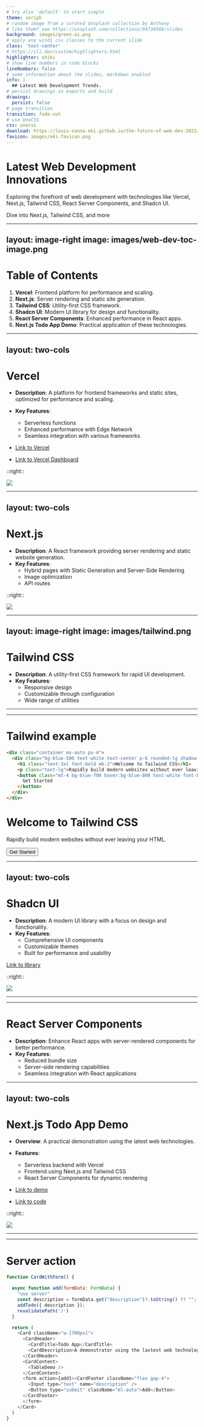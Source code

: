 ```yaml
---
# try also 'default' to start simple
theme: seriph
# random image from a curated Unsplash collection by Anthony
# like them? see https://unsplash.com/collections/94734566/slidev
background: images/green-ai.png
# apply any windi css classes to the current slide
class: 'text-center'
# https://sli.dev/custom/highlighters.html
highlighter: shiki
# show line numbers in code blocks
lineNumbers: false
# some information about the slides, markdown enabled
info: |
  ## Latest Web Development Trends.
# persist drawings in exports and build
drawings:
  persist: false
# page transition
transition: fade-out
# use UnoCSS
css: unocss
download: https://louis-sanna-eki.github.io/the-future-of-web-dev-2023/export/slides-export.pdf
favicon: images/eki-favicon.png
---
```


# Latest Web Development Innovations

Exploring the forefront of web development with technologies like Vercel, Next.js, Tailwind CSS, React Server Components, and Shadcn UI.

<div class="pt-12">
  <span @click="$slidev.nav.next" class="px-2 py-1 rounded cursor-pointer" hover="bg-white bg-opacity-10">
    Dive into Next.js, Tailwind CSS, and more <carbon:arrow-right class="inline"/>
  </span>
</div>

---
layout: image-right
image: images/web-dev-toc-image.png
---

# Table of Contents

1. **Vercel**: Frontend platform for performance and scaling.
2. **Next.js**: Server rendering and static site generation.
3. **Tailwind CSS**: Utility-first CSS framework.
5. **Shadcn UI**: Modern UI library for design and functionality.
4. **React Server Components**: Enhanced performance in React apps.
6. **Next.js Todo App Demo**: Practical application of these technologies.

---
layout: two-cols
---

# Vercel

- **Description**: A platform for frontend frameworks and static sites, optimized for performance and scaling.
- **Key Features**: 
  - Serverless functions
  - Enhanced performance with Edge Network
  - Seamless integration with various frameworks

- [Link to Vercel](https://vercel.com)
- [Link to Vercel Dashboard](https://vercel.com/dashboard)

::right::

<img src="/images/vercel-dashboard.png" class="mt-20 rounded shadow" />

---
layout: two-cols
---

# Next.js

- **Description**: A React framework providing server rendering and static website generation.
- **Key Features**:
  - Hybrid pages with Static Generation and Server-Side Rendering
  - Image optimization
  - API routes

::right::

<img src="/images/next-js.png" class="mt-40 ml-8 rounded shadow" />


---
layout: image-right
image: images/tailwind.png
---

# Tailwind CSS

- **Description**: A utility-first CSS framework for rapid UI development.
- **Key Features**:
  - Responsive design
  - Customizable through configuration
  - Wide range of utilities

---
---

# Tailwind example

```html
<div class="container mx-auto px-4">
  <div class="bg-blue-500 text-white text-center p-6 rounded-lg shadow-lg">
    <h1 class="text-3xl font-bold mb-2">Welcome to Tailwind CSS</h1>
    <p class="text-lg">Rapidly build modern websites without ever leaving your HTML.</p>
    <button class="mt-4 bg-blue-700 hover:bg-blue-800 text-white font-bold py-2 px-4 rounded">
      Get Started
    </button>
  </div>
</div>
```

<div class="container mx-auto px-4">
  <div class="bg-blue-500 text-white text-center p-6 rounded-lg shadow-lg">
    <h1 class="text-3xl font-bold mb-2">Welcome to Tailwind CSS</h1>
    <p class="text-lg">Rapidly build modern websites without ever leaving your HTML.</p>
    <button class="mt-4 bg-blue-700 hover:bg-blue-800 text-white font-bold py-2 px-4 rounded">
      Get Started
    </button>
  </div>
</div>

---
layout: two-cols
---

# Shadcn UI

- **Description**: A modern UI library with a focus on design and functionality.
- **Key Features**:
  - Comprehensive UI components
  - Customizable themes
  - Built for performance and usability

[Link to library](https://ui.shadcn.com/)

::right::

<img src="/images/shadcn.png" class="mt-20 rounded shadow" />

---
---

# React Server Components

- **Description**: Enhance React apps with server-rendered components for better performance.
- **Key Features**:
  - Reduced bundle size
  - Server-side rendering capabilities
  - Seamless integration with React applications

---
layout: two-cols
---

# Next.js Todo App Demo

- **Overview**: A practical demonstration using the latest web technologies.
- **Features**:
  - Serverless backend with Vercel
  - Frontend using Next.js and Tailwind CSS
  - React Server Components for dynamic rendering

- [Link to demo](https://nextjs-todo-app-theta-flame.vercel.app/)
- [Link to code](https://github.com/louis-sanna-eki/nextjs-todo-app)

::right::

<img src="/images/nextjs-todo-app-screenshot.png" class="mt-20 rounded shadow" />

---
---

# Server action

```javascript
function CardWithForm() {

  async function add(formData: FormData) {
    "use server"
    const description = formData.get("description")?.toString() ?? "";
    addTodo({ description });
    revalidatePath('/')
  }

  return (
    <Card className="w-[700px]">
      <CardHeader>
        <CardTitle>Todo App</CardTitle>
        <CardDescription>A demonstrator using the lastest web technologies.</CardDescription>
      </CardHeader>
      <CardContent>
        <TableDemo />
      </CardContent>
      <form action={add}><CardFooter className="flex gap-4">
        <Input type="text" name="description" />
        <Button type="submit" className="ml-auto">Add</Button>
      </CardFooter>
      </form>
    </Card>
  )
}
```